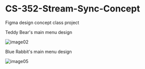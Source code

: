 # CS-352-Stream-Sync-Concept
Figma design concept class project 

Teddy Bear's main menu design

![image02](https://github.com/user-attachments/assets/18c45b50-ee17-41b6-a92d-3877bf7ac5d2)

Blue Rabbit's main menu design

![image05](https://github.com/user-attachments/assets/07c4a027-6905-4361-adb5-f09c6d95b4ec)
